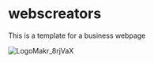 # webscreators
This is a template for a business webpage

![LogoMakr_8rjVaX](https://user-images.githubusercontent.com/65374030/88120648-a607c180-cb80-11ea-8bec-4ad89be9a8ab.png)
